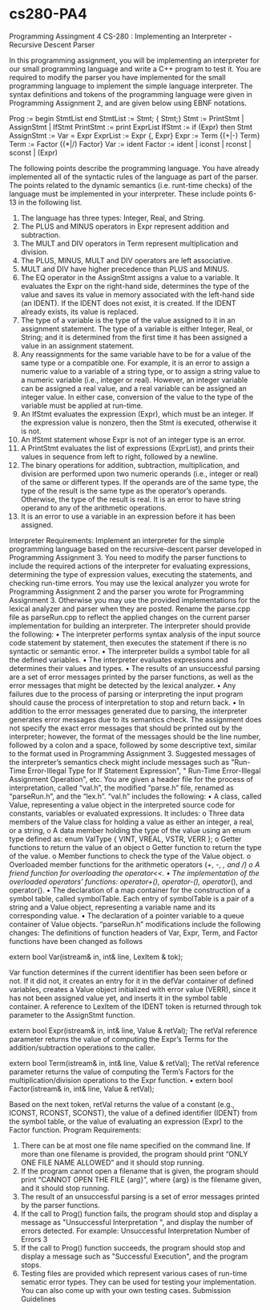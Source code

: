 # cs280-PA4
Programming Assingment 4 CS-280 : Implementing an Interpreter - Recursive Descent Parser


In this programming assignment, you will be implementing an interpreter for our small programming language and write a C++ program to test it. You are required to modify the parser you have implemented for the small programming language to implement the simple language interpreter. The syntax definitions and tokens of the programming language were given in Programming Assignment 2, and are given below using EBNF notations.

Prog := begin StmtList end
StmtList := Stmt; { Stmt;}
Stmt := PrintStmt | AssignStmt | IfStmt
PrintStmt := print ExprList
IfStmt := if (Expr) then Stmt
AssignStmt := Var = Expr
ExprList := Expr {, Expr}
Expr := Term {(+|-) Term}
Term := Factor {(*|/) Factor}
Var := ident
Factor := ident | iconst | rconst | sconst | (Expr)

The following points describe the programming language. You have already implemented all of the syntactic rules of the language as part of the parser. The points related to the dynamic semantics (i.e. runt-time checks) of the language must be implemented in your interpreter. These include points 6-13 in the following list.
1. The language has three types: Integer, Real, and String.
2. The PLUS and MINUS operators in Expr represent addition and subtraction.
3. The MULT and DIV operators in Term represent multiplication and division.
4. The PLUS, MINUS, MULT and DIV operators are left associative.
5. MULT and DIV have higher precedence than PLUS and MINUS.
6. The EQ operator in the AssignStmt assigns a value to a variable. It evaluates the Expr on the right-hand side, determines the type of the value and saves its value in memory associated with the left-hand side (an IDENT). If the IDENT does not exist, it is created. If the IDENT already exists, its value is replaced.
7. The type of a variable is the type of the value assigned to it in an assignment statement. The type of a variable is either Integer, Real, or String; and it is determined from the first time it has been assigned a value in an assignment statement.
8. Any reassignments for the same variable have to be for a value of the same type or a compatible one. For example, it is an error to assign a numeric value to a variable of a string type, or to assign a string value to a numeric variable (i.e., integer or real). However, an integer variable can be assigned a real value, and a real variable can be assigned an integer value. In either case, conversion of the value to the type of the variable must be applied at run-time.
9. An IfStmt evaluates the expression (Expr), which must be an integer. If the expression value is nonzero, then the Stmt is executed, otherwise it is not.
10. An IfStmt statement whose Expr is not of an integer type is an error.
11. A PrintStmt evaluates the list of expressions (ExprList), and prints their values in sequence from left to right, followed by a newline.
12. The binary operations for addition, subtraction, multiplication, and division are performed upon two numeric operands (i.e., integer or real) of the same or different types. If the operands are of the same type, the type of the result is the same type as the operator’s operands. Otherwise, the type of the result is real. It is an error to have string operand to any of the arithmetic operations.
13. It is an error to use a variable in an expression before it has been assigned.

Interpreter Requirements:
Implement an interpreter for the simple programming language based on the recursive-descent parser developed in Programming Assignment 3. You need to modify the parser functions to include the required actions of the interpreter for evaluating expressions, determining the type of expression values, executing the statements, and checking run-time errors. You may use the lexical analyzer you wrote for Programming Assignment 2 and the parser you wrote for Programming Assignment 3. Otherwise you may use the provided implementations for the lexical analyzer and parser when they are posted. Rename the parse.cpp file as parseRun.cpp to reflect the applied changes on the current parser implementation for building an interpreter. The interpreter should provide the following:
• The interpreter performs syntax analysis of the input source code statement by statement, then executes the statement if there is no syntactic or semantic error.
• The interpreter builds a symbol table for all the defined variables.
• The interpreter evaluates expressions and determines their values and types.
• The results of an unsuccessful parsing are a set of error messages printed by the parser functions, as well as the error messages that might be detected by the lexical analyzer.
• Any failures due to the process of parsing or interpreting the input program should cause the process of interpretation to stop and return back.
• In addition to the error messages generated due to parsing, the interpreter generates error messages due to its semantics check. The assignment does not specify the exact error messages that should be printed out by the interpreter; however, the format of the messages should be the line number, followed by a colon and a space, followed by some descriptive text, similar to the format used in Programming Assignment 3. Suggested messages of the interpreter’s
semantics check might include messages such as "Run-Time Error-Illegal Type for If Statement Expression", " Run-Time Error-Illegal Assignment Operation", etc.
You are given a header file for the process of interpretation, called “val.h”, the modified “parse.h” file, renamed as “parseRun.h”, and the “lex.h”.
“val.h” includes the following:
• A class, called Value, representing a value object in the interpreted source code for constants, variables or evaluated expressions. It includes:
o Three data members of the Value class for holding a value as either an integer, a real, or a string,
o A data member holding the type of the value using an enum type defined as:
enum ValType { VINT, VREAL, VSTR, VERR };
o Getter functions to return the value of an object
o Getter function to return the type of the value.
o Member functions to check the type of the Value object.
o Overloaded member functions for the arithmetic operators (+, -, *, and /)
o A friend function for overloading the operator<<.
• The implementation of the overloaded operators’ functions: operator+(), operator-(), operator*(), and operator\().
• The declaration of a map container for the construction of a symbol table, called symbolTable. Each entry of symbolTable is a pair of a string and a Value object, representing a variable name and its corresponding value.
• The declaration of a pointer variable to a queue container of Value objects.
“parseRun.h” modifications include the following changes:
The definitions of function headers of Var, Expr, Term, and Factor functions have been changed as follows

extern bool Var(istream& in, int& line, LexItem & tok);

Var function determines if the current identifier has been seen before or not. If it did not, it creates an entry for it in the defVar container of defined variables, creates a Value object initialized with error value (VERR), since it has not been assigned value yet, and inserts it in the symbol table container. A reference to LexItem of the IDENT token is returned through tok parameter to the AssignStmt function.

extern bool Expr(istream& in, int& line, Value & retVal);
The retVal reference parameter returns the value of computing the Expr’s Terms for the addition/subtraction operations to the caller.

extern bool Term(istream& in, int& line, Value & retVal);
The retVal reference parameter returns the value of computing the Term’s Factors for the multiplication/division operations to the Expr function.
• extern bool Factor(istream& in, int& line, Value & retVal);


Based on the next token, retVal returns the value of a constant (e.g., ICONST, RCONST, SCONST), the value of a defined identifier (IDENT) from the symbol table, or the value of evaluating an expression (Expr) to the Factor function.
Program Requirements:
1. There can be at most one file name specified on the command line. If more than one filename is provided, the program should print “ONLY ONE FILE NAME ALLOWED” and it should stop running.
2. If the program cannot open a filename that is given, the program should print “CANNOT OPEN THE FILE {arg}”, where {arg} is the filename given, and it should stop running.
3. The result of an unsuccessful parsing is a set of error messages printed by the parser functions.
4. If the call to Prog() function fails, the program should stop and display a message as "Unsuccessful Interpretation ", and display the number of errors detected. For example:
Unsuccessful Interpretation
Number of Errors 3
5. If the call to Prog() function succeeds, the program should stop and display a message such as "Successful Execution", and the program stops.
6. Testing files are provided which represent various cases of run-time sematic error types. They can be used for testing your implementation. You can also come up with your own testing cases.
Submission Guidelines


